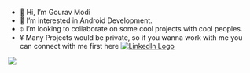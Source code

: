 - 👋 Hi, I’m Gourav Modi
- 👀 I’m interested in Android Development.
- ⏀ I’m looking to collaborate on some cool projects with cool peoples.
- ¥ Many Projects would be private, so if you wanna work with me you can connect with me first here <a href="https://www.linkedin.com/in/gourav-modi-10b3591a1/" style="display: 'inline-flex',align-items: 'center',gap: '5px',text-decoration: 'none',color: 'black'">
  <img src="https://cdn-icons-png.flaticon.com/32/174/174857.png" alt="LinkedIn Logo">
</a>


![](https://komarev.com/ghpvc/?username=vickyjsr&color=blue)
